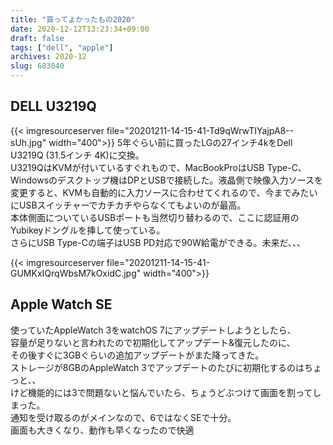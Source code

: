 ```yaml
---
title: "買ってよかったもの2020"
date: 2020-12-12T13:23:34+09:00
draft: false
tags: ["dell", "apple"]
archives: 2020-12
slug: 683040
---
```

## DELL U3219Q
{{< imgresourceserver file="20201211-14-15-41-Td9qWrwTIYajpA8--sUh.jpg" width="400">}}
5年ぐらい前に買ったLGの27インチ4kをDell U3219Q (31.5インチ 4K)に交換。  
U3219QはKVMが付いているすぐれもので、MacBookProはUSB Type-C、Windowsのデスクトップ機はDPとUSBで接続した。液晶側で映像入力ソースを変更すると、KVMも自動的に入力ソースに合わせてくれるので、今までみたいにUSBスイッチャーでカチカチやらなくてもよいのが最高。  
本体側面についているUSBポートも当然切り替わるので、ここに認証用のYubikeyドングルを挿して使っている。  
さらにUSB Type-Cの端子はUSB PD対応で90W給電ができる。未来だ、、、

{{< imgresourceserver file="20201211-14-15-41-GUMKxIQrqWbsM7kOxidC.jpg" width="400">}}
## Apple Watch SE
使っていたAppleWatch 3をwatchOS 7にアップデートしようとしたら、  
容量が足りないと言われたので初期化してアップデート&復元したのに、  
その後すぐに3GBぐらいの追加アップデートがまた降ってきた。  
ストレージが8GBのAppleWatch 3でアップデートのたびに初期化するのはちょっと、、  
けど機能的には3で問題ないと悩んでいたら、ちょうどぶつけて画面を割ってしまった。  
通知を受け取るのがメインなので、6ではなくSEで十分。  
画面も大きくなり、動作も早くなったので快適
